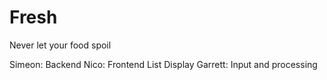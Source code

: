 # Fresh
Never let your food spoil

Simeon: Backend
Nico: Frontend List Display
Garrett: Input and processing
